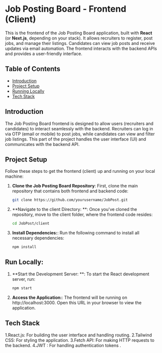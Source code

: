 # Job Posting Board - Frontend (Client)

This is the frontend of the Job Posting Board application, built with **React** (or **Next.js**, depending on your stack). It allows recruiters to register, post jobs, and manage their listings. Candidates can view job posts and receive updates via email automation. The frontend interacts with the backend APIs and provides a user-friendly interface.

## Table of Contents
- [Introduction](#introduction)
- [Project Setup](#project-setup)
- [Running Locally](#running-locally)
- [Tech Stack](#tech-stack)


## Introduction

The Job Posting Board frontend is designed to allow users (recruiters and candidates) to interact seamlessly with the backend. Recruiters can log in via OTP (email or mobile) to post jobs, while candidates can view and filter job listings. This part of the project handles the user interface (UI) and communicates with the backend API.

## Project Setup

Follow these steps to get the frontend (client) up and running on your local machine:

1. **Clone the Job Posting Board Repository**:
   First, clone the main repository that contains both frontend and backend code:
   ```bash
   git clone https://github.com/yourusername/JobPost.git

2. **Navigate to the client Directory: **:
   Once you've cloned the repository, move to the client folder, where the frontend code resides:
   ```bash
   cd JobPost/client

3. **Install Dependencies:**:
   Run the following command to install all necessary dependencies:
   ```bash
   npm install

   
## Run Locally:
1. **Start the Development Server: **:
   To start the React development server, run:
   ```bash
   npm start
1. **Access the Application:**:
   The frontend will be running on http://localhost:3000. Open this URL in your browser to view the application.

## Tech Stack
1.React.js: For building the user interface and handling routing.
2.Tailwind CSS: For styling the application.
3.Fetch API: For making HTTP requests to the backend.
4.JWT : For handling authentication tokens .
